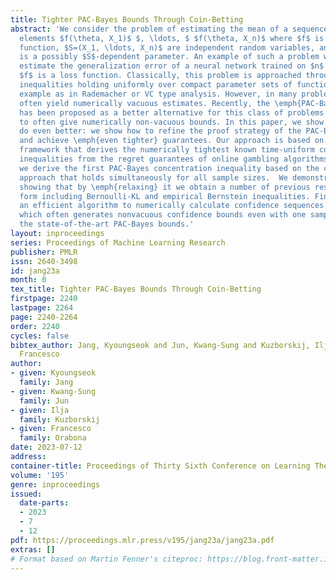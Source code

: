 ```yaml
---
title: Tighter PAC-Bayes Bounds Through Coin-Betting
abstract: 'We consider the problem of estimating the mean of a sequence of random
  elements $f(\theta, X_1)$ $, \ldots, $ $f(\theta, X_n)$ where $f$ is a fixed scalar
  function, $S=(X_1, \ldots, X_n)$ are independent random variables, and $\theta$
  is a possibly $S$-dependent parameter. An example of such a problem would be to
  estimate the generalization error of a neural network trained on $n$ examples where
  $f$ is a loss function. Classically, this problem is approached through concentration
  inequalities holding uniformly over compact parameter sets of functions $f$, for
  example as in Rademacher or VC type analysis. However, in many problems, such inequalities
  often yield numerically vacuous estimates. Recently, the \emph{PAC-Bayes} framework
  has been proposed as a better alternative for this class of problems for its ability
  to often give numerically non-vacuous bounds. In this paper, we show that we can
  do even better: we show how to refine the proof strategy of the PAC-Bayes bounds
  and achieve \emph{even tighter} guarantees. Our approach is based on the \emph{coin-betting}
  framework that derives the numerically tightest known time-uniform concentration
  inequalities from the regret guarantees of online gambling algorithms. In particular,
  we derive the first PAC-Bayes concentration inequality based on the coin-betting
  approach that holds simultaneously for all sample sizes.  We demonstrate its tightness
  showing that by \emph{relaxing} it we obtain a number of previous results in a closed
  form including Bernoulli-KL and empirical Bernstein inequalities. Finally, we propose
  an efficient algorithm to numerically calculate confidence sequences from our bound,
  which often generates nonvacuous confidence bounds even with one sample, unlike
  the state-of-the-art PAC-Bayes bounds.'
layout: inproceedings
series: Proceedings of Machine Learning Research
publisher: PMLR
issn: 2640-3498
id: jang23a
month: 0
tex_title: Tighter PAC-Bayes Bounds Through Coin-Betting
firstpage: 2240
lastpage: 2264
page: 2240-2264
order: 2240
cycles: false
bibtex_author: Jang, Kyoungseok and Jun, Kwang-Sung and Kuzborskij, Ilja and Orabona,
  Francesco
author:
- given: Kyoungseok
  family: Jang
- given: Kwang-Sung
  family: Jun
- given: Ilja
  family: Kuzborskij
- given: Francesco
  family: Orabona
date: 2023-07-12
address: 
container-title: Proceedings of Thirty Sixth Conference on Learning Theory
volume: '195'
genre: inproceedings
issued:
  date-parts:
  - 2023
  - 7
  - 12
pdf: https://proceedings.mlr.press/v195/jang23a/jang23a.pdf
extras: []
# Format based on Martin Fenner's citeproc: https://blog.front-matter.io/posts/citeproc-yaml-for-bibliographies/
---
```

